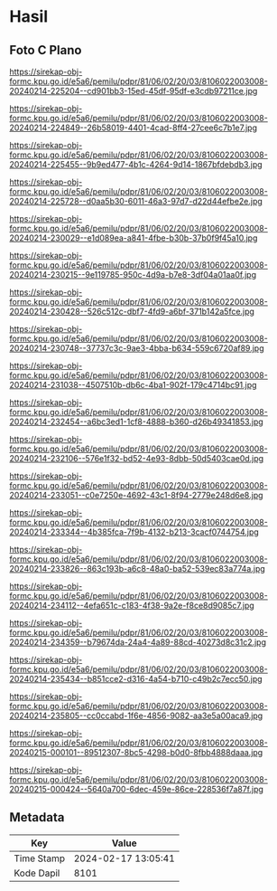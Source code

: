 # Hasil

## Foto C Plano

https://sirekap-obj-formc.kpu.go.id/e5a6/pemilu/pdpr/81/06/02/20/03/8106022003008-20240214-225204--cd901bb3-15ed-45df-95df-e3cdb97211ce.jpg

https://sirekap-obj-formc.kpu.go.id/e5a6/pemilu/pdpr/81/06/02/20/03/8106022003008-20240214-224849--26b58019-4401-4cad-8ff4-27cee6c7b1e7.jpg

https://sirekap-obj-formc.kpu.go.id/e5a6/pemilu/pdpr/81/06/02/20/03/8106022003008-20240214-225455--9b9ed477-4b1c-4264-9d14-1867bfdebdb3.jpg

https://sirekap-obj-formc.kpu.go.id/e5a6/pemilu/pdpr/81/06/02/20/03/8106022003008-20240214-225728--d0aa5b30-6011-46a3-97d7-d22d44efbe2e.jpg

https://sirekap-obj-formc.kpu.go.id/e5a6/pemilu/pdpr/81/06/02/20/03/8106022003008-20240214-230029--e1d089ea-a841-4fbe-b30b-37b0f9f45a10.jpg

https://sirekap-obj-formc.kpu.go.id/e5a6/pemilu/pdpr/81/06/02/20/03/8106022003008-20240214-230215--9e119785-950c-4d9a-b7e8-3df04a01aa0f.jpg

https://sirekap-obj-formc.kpu.go.id/e5a6/pemilu/pdpr/81/06/02/20/03/8106022003008-20240214-230428--526c512c-dbf7-4fd9-a6bf-371b142a5fce.jpg

https://sirekap-obj-formc.kpu.go.id/e5a6/pemilu/pdpr/81/06/02/20/03/8106022003008-20240214-230748--37737c3c-9ae3-4bba-b634-559c6720af89.jpg

https://sirekap-obj-formc.kpu.go.id/e5a6/pemilu/pdpr/81/06/02/20/03/8106022003008-20240214-231038--4507510b-db6c-4ba1-902f-179c4714bc91.jpg

https://sirekap-obj-formc.kpu.go.id/e5a6/pemilu/pdpr/81/06/02/20/03/8106022003008-20240214-232454--a6bc3ed1-1cf8-4888-b360-d26b49341853.jpg

https://sirekap-obj-formc.kpu.go.id/e5a6/pemilu/pdpr/81/06/02/20/03/8106022003008-20240214-232106--576e1f32-bd52-4e93-8dbb-50d5403cae0d.jpg

https://sirekap-obj-formc.kpu.go.id/e5a6/pemilu/pdpr/81/06/02/20/03/8106022003008-20240214-233051--c0e7250e-4692-43c1-8f94-2779e248d6e8.jpg

https://sirekap-obj-formc.kpu.go.id/e5a6/pemilu/pdpr/81/06/02/20/03/8106022003008-20240214-233344--4b385fca-7f9b-4132-b213-3cacf0744754.jpg

https://sirekap-obj-formc.kpu.go.id/e5a6/pemilu/pdpr/81/06/02/20/03/8106022003008-20240214-233826--863c193b-a6c8-48a0-ba52-539ec83a774a.jpg

https://sirekap-obj-formc.kpu.go.id/e5a6/pemilu/pdpr/81/06/02/20/03/8106022003008-20240214-234112--4efa651c-c183-4f38-9a2e-f8ce8d9085c7.jpg

https://sirekap-obj-formc.kpu.go.id/e5a6/pemilu/pdpr/81/06/02/20/03/8106022003008-20240214-234359--b79674da-24a4-4a89-88cd-40273d8c31c2.jpg

https://sirekap-obj-formc.kpu.go.id/e5a6/pemilu/pdpr/81/06/02/20/03/8106022003008-20240214-235434--b851cce2-d316-4a54-b710-c49b2c7ecc50.jpg

https://sirekap-obj-formc.kpu.go.id/e5a6/pemilu/pdpr/81/06/02/20/03/8106022003008-20240214-235805--cc0ccabd-1f6e-4856-9082-aa3e5a00aca9.jpg

https://sirekap-obj-formc.kpu.go.id/e5a6/pemilu/pdpr/81/06/02/20/03/8106022003008-20240215-000101--89512307-8bc5-4298-b0d0-8fbb4888daaa.jpg

https://sirekap-obj-formc.kpu.go.id/e5a6/pemilu/pdpr/81/06/02/20/03/8106022003008-20240215-000424--5640a700-6dec-459e-86ce-228536f7a87f.jpg


## Metadata

| Key        | Value               |
| ---------- | ------------------- |
| Time Stamp | 2024-02-17 13:05:41 |
| Kode Dapil | 8101                |



